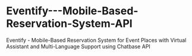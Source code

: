 # Eventify---Mobile-Based-Reservation-System-API
Eventify - Mobile-Based Reservation System for Event Places with Virtual Assistant and Multi-Language Support using Chatbase API
